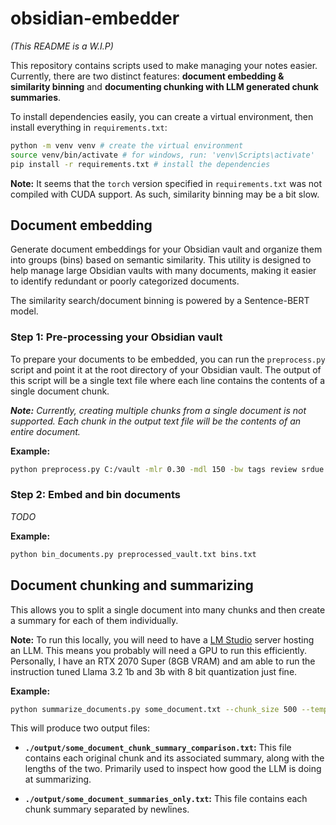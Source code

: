 # obsidian-embedder

_(This README is a W.I.P)_

This repository contains scripts used to make managing your notes easier. Currently, there are two distinct features: **document embedding & similarity binning** and **documenting chunking with LLM generated chunk summaries**.

To install dependencies easily, you can create a virtual environment, then install everything in `requirements.txt`:

```sh
python -m venv venv # create the virtual environment
source venv/bin/activate # for windows, run: 'venv\Scripts\activate'
pip install -r requirements.txt # install the dependencies
```

**Note:** It seems that the `torch` version specified in `requirements.txt` was not compiled with CUDA support. As such, similarity binning may be a bit slow.

## Document embedding

Generate document embeddings for your Obsidian vault and organize them into groups (bins) based on semantic similarity. This utility is designed to help manage large Obsidian vaults with many documents, making it easier to identify redundant or poorly categorized documents.

The similarity search/document binning is powered by a Sentence-BERT model.

### Step 1: Pre-processing your Obsidian vault

To prepare your documents to be embedded, you can run the `preprocess.py` script and point it at the root directory of your Obsidian vault. The output of this script will be a single text file where each line contains the contents of a single document chunk.

_**Note:** Currently, creating multiple chunks from a single document is not supported. Each chunk in the output text file will be the contents of an entire document._

**Example:**

```sh
python preprocess.py C:/vault -mlr 0.30 -mdl 150 -bw tags review srdue srease excalidraw --include-document-title -o preprocessed_vault.txt
```

### Step 2: Embed and bin documents

_TODO_

**Example:**

```sh
python bin_documents.py preprocessed_vault.txt bins.txt
```

## Document chunking and summarizing

This allows you to split a single document into many chunks and then create a summary for each of them individually.

**Note:** To run this locally, you will need to have a [LM Studio](https://lmstudio.ai/) server hosting an LLM. This means you probably will need a GPU to run this efficiently. Personally, I have an RTX 2070 Super (8GB VRAM) and am able to run the instruction tuned Llama 3.2 1b and 3b with 8 bit quantization just fine.

**Example:**

```sh
python summarize_documents.py some_document.txt --chunk_size 500 --temperature 0.15 --model llama-3.2-1b-instruct --output_dir ./output
```

This will produce two output files:

- **`./output/some_document_chunk_summary_comparison.txt`:** This file contains each original chunk and its associated summary, along with the lengths of the two. Primarily used to inspect how good the LLM is doing at summarizing.

- **`./output/some_document_summaries_only.txt`:** This file contains each chunk summary separated by newlines.

